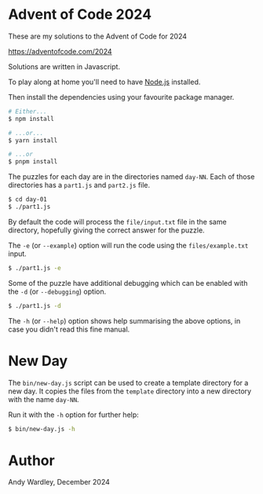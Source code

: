 # Advent of Code 2024

These are my solutions to the Advent of Code for 2024

https://adventofcode.com/2024

Solutions are written in Javascript.

To play along at home you'll need to have [Node.js](https://nodejs.org/)
installed.

Then install the dependencies using your favourite package manager.

```bash
# Either...
$ npm install

# ...or...
$ yarn install

# ...or
$ pnpm install
```

The puzzles for each day are in the directories named `day-NN`.  Each of those
directories has a `part1.js` and `part2.js` file.

```bash
$ cd day-01
$ ./part1.js
```

By default the code will process the `file/input.txt` file in the same
directory, hopefully giving the correct answer for the puzzle.

The `-e` (or `--example`) option will run the code using the
`files/example.txt` input.

```bash
$ ./part1.js -e
```

Some of the puzzle have additional debugging which can be enabled with the
`-d` (or `--debugging`) option.

```bash
$ ./part1.js -d
```

The `-h` (or `--help`) option shows help summarising the above options, in
case you didn't read this fine manual.

# New Day

The `bin/new-day.js` script can be used to create a template directory for a
new day.  It copies the files from the `template` directory into a new
directory with the name `day-NN`.

Run it with the `-h` option for further help:

```bash
$ bin/new-day.js -h
```

# Author

Andy Wardley, December 2024
